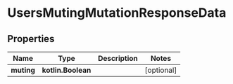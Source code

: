 
# UsersMutingMutationResponseData

## Properties
Name | Type | Description | Notes
------------ | ------------- | ------------- | -------------
**muting** | **kotlin.Boolean** |  |  [optional]



